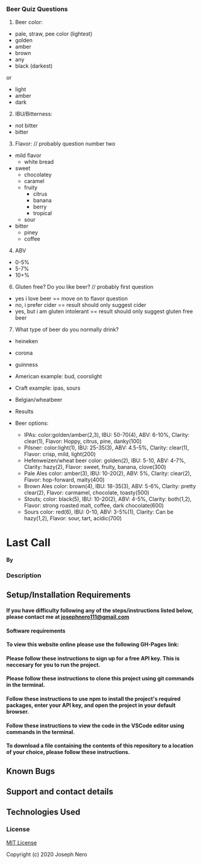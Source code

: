 ### Beer Quiz Questions

1. Beer color:

- pale, straw, pee color (lightest)
- golden
- amber
- brown
- any
- black (darkest)

or

- light
- amber
- dark

2. IBU/Bitterness:

- not bitter
- bitter

3. Flavor: // probably question number two

- mild flavor
  - white bread
- sweet
  - chocolatey
  - caramel
  - fruity
    - citrus
    - banana
    - berry
    - tropical
  - sour
- bitter
  - piney
  - coffee

4. ABV

- 0-5%
- 5-7%
- 10+%

6. Gluten free? Do you like beer? // probably first question

- yes i love beer == move on to flavor question
- no, i prefer cider == result should only suggest cider
- yes, but i am gluten intolerant == result should only suggest gluten free beer

7. What type of beer do you normally drink?

- heineken
- corona
- guinness
- American example: bud, coorslight
- Craft example: ipas, sours
- Belgian/wheatbeer

- Results

- Beer options:
  - IPAs: color:golden/amber(2,3), IBU: 50-70(4), ABV: 6-10%, Clarity: clear(1), Flavor: Hoppy, citrus, pine, danky(100)
  - Pilsner: color:light(1), IBU: 25-35(3), ABV: 4.5-5%, Clarity: clear(1), Flavor: crisp, mild, light(200)
  - Hefenweizen/wheat beer color: golden(2), IBU: 5-10, ABV: 4-7%, Clarity: hazy(2), Flavor: sweet, fruity, banana, clove(300)
  - Pale Ales color: amber(3), IBU: 10-20(2), ABV: 5%, Clarity: clear(2), Flavor: hop-forward, malty(400)
  - Brown Ales color: brown(4), IBU: 18-35(3), ABV: 5-6%, Clarity: pretty clear(2), Flavor: carmamel, chocolate, toasty(500)
  - Stouts; color: black(5), IBU: 10-20(2), ABV: 4-5%, Clarity: both(1,2), Flavor: strong roasted malt, coffee, dark chocolate(600)
  - Sours color: red(6), IBU: 0-10, ABV: 3-5%(1), Clarity: Can be hazy(1,2), Flavor: sour, tart, acidic(700)

# Last Call

####

#### By

### Description

## Setup/Installation Requirements

#### If you have difficulty following any of the steps/instructions listed below, please contact me at josephnero111@gmail.com

#### Software requirements

#### To view this website online please use the following GH-Pages link:

#### Please follow these instructions to sign up for a free API key. This is neccesary for you to run the project.

#### Please follow these instructions to clone this project using git commands in the terminal.

#### Follow these instructions to use npm to install the project's required packages, enter your API key, and open the project in your default browser.

#### Follow these instructions to view the code in the VSCode editor using commands in the terminal.

#### To download a file containing the contents of this repository to a location of your choice, please follow these instructions.

## Known Bugs

## Support and contact details

## Technologies Used

### License

[MIT License](https://choosealicense.com/licenses/mit/)

Copyright (c) 2020 Joseph Nero
